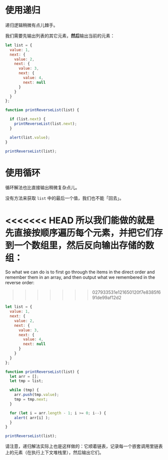 # 使用递归

递归逻辑稍微有点儿棘手。

我们需要先输出列表的其它元素，**然后**输出当前的元素：

```js run
let list = {
  value: 1,
  next: {
    value: 2,
    next: {
      value: 3,
      next: {
        value: 4,
        next: null
      }
    }
  }
};

function printReverseList(list) {

  if (list.next) {
    printReverseList(list.next);
  }

  alert(list.value);
}

printReverseList(list);
```

# 使用循环

循环解法也比直接输出稍微复杂点儿。

没有方法来获取 `list` 中的最后一个值，我们也不能「回去」。

<<<<<<< HEAD
所以我们能做的就是先直接按顺序遍历每个元素，并把它们存到一个数组里，然后反向输出存储的数组：
=======
So what we can do is to first go through the items in the direct order and remember them in an array, and then output what we remembered in the reverse order:
>>>>>>> 027933531e121650120f7e8385f691de99af12d2

```js run
let list = {
  value: 1,
  next: {
    value: 2,
    next: {
      value: 3,
      next: {
        value: 4,
        next: null
      }
    }
  }
};

function printReverseList(list) {
  let arr = [];
  let tmp = list;

  while (tmp) {
    arr.push(tmp.value);
    tmp = tmp.next;
  }

  for (let i = arr.length - 1; i >= 0; i--) {
    alert( arr[i] );
  }
}

printReverseList(list);
```

请注意，递归解法实际上也是这样做的：它顺着链表，记录每一个嵌套调用里链表上的元素（在执行上下文堆栈里），然后输出它们。
